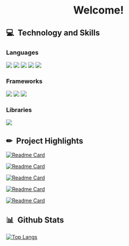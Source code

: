 <h1 align="center">Welcome!</h1>

## &#128187; &nbsp;Technology and Skills
### Languages
![](https://img.shields.io/badge/Language-Python3-informational?style=for-the-badge&logo=python&color=blue)
![](https://img.shields.io/badge/Language-JavaScript-informational?style=for-the-badge&logo=javascript&color=ffdd00)
![](https://img.shields.io/badge/Language-HTML5-informational?style=for-the-badge&logo=html5&color=ff6338)
![](https://img.shields.io/badge/Language-CSS3-informational?style=for-the-badge&logo=css3&color=386aff)
![](https://img.shields.io/badge/Database-SQLite-informational?style=for-the-badge&logo=sqlite&color=57a5f2)

### Frameworks
![](https://img.shields.io/badge/Backend_Framework-Django-informational?style=for-the-badge&logo=django&color=006106)
![](https://img.shields.io/badge/Backend_Framework-Flask-informational?style=for-the-badge&logo=flask&color=ababab)
![](https://img.shields.io/badge/Frontend_Framework-ReactJS-informational?style=for-the-badge&logo=react&color=4dd8ff)

### Libraries
![](https://img.shields.io/badge/Libraries-Bootstrap-informational?style=for-the-badge&logo=bootstrap&color=7714a8)

## &#9999; &nbsp;Project Highlights
[![Readme Card](https://github-readme-stats.vercel.app/api/pin/?username=farhanazmiCS&repo=trip-planner&theme=algolia)](https://github.com/farhanazmiCS/trip-planner)

[![Readme Card](https://github-readme-stats.vercel.app/api/pin/?username=farhanazmiCS&repo=network&theme=algolia)](https://github.com/farhanazmiCS/network)

[![Readme Card](https://github-readme-stats.vercel.app/api/pin/?username=farhanazmiCS&repo=death-to-corona&theme=algolia)](https://github.com/farhanazmiCS/death-to-corona)

[![Readme Card](https://github-readme-stats.vercel.app/api/pin/?username=farhanazmiCS&repo=mail&theme=algolia)](https://github.com/farhanazmiCS/mail)

[![Readme Card](https://github-readme-stats.vercel.app/api/pin/?username=farhanazmiCS&repo=commerce&theme=algolia)](https://github.com/farhanazmiCS/commerce)

## &#128202; &nbsp;Github Stats
[![Top Langs](https://github-readme-stats.vercel.app/api/top-langs/?username=farhanazmiCS&theme=algolia)](https://github.com/farhanazmiCS/github-readme-stats)

